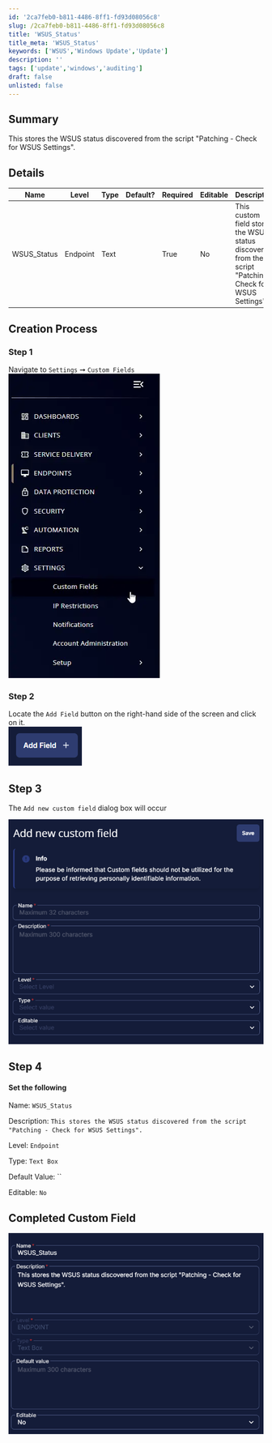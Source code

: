 ```yaml
---
id: '2ca7feb0-b811-4486-8ff1-fd93d08056c8'
slug: /2ca7feb0-b811-4486-8ff1-fd93d08056c8
title: 'WSUS_Status'
title_meta: 'WSUS_Status'
keywords: ['WSUS','Windows Update','Update']
description: ''
tags: ['update','windows','auditing']
draft: false
unlisted: false
---
```


## Summary
This stores the WSUS status discovered from the script "Patching - Check for WSUS Settings".

## Details

| Name        | Level    | Type | Default? | Required | Editable | Description                                                                 |
|-------------|----------|------|----------|----------|----------|-----------------------------------------------------------------------------|
| WSUS_Status | Endpoint | Text |          | True     | No       | This custom field stores the WSUS status discovered from the script "Patching - Check for WSUS Settings". |


## Creation Process

### Step 1

Navigate to `Settings` ➞ `Custom Fields`  
![Step1](../../../static/img/docs/1b41da88-5b9a-436f-997b-39c8f72615ae/step1.webp)

### Step 2

Locate the `Add Field` button on the right-hand side of the screen and click on it.  
![Step2](../../../static/img/docs/1b41da88-5b9a-436f-997b-39c8f72615ae/step2.webp)

## Step 3

The `Add new custom field` dialog box will occur

![Step3](../../../static/img/docs/1b41da88-5b9a-436f-997b-39c8f72615ae/step3.webp)

## Step 4
#### Set the following
Name: `WSUS_Status`

Description: `This stores the WSUS status discovered from the script "Patching - Check for WSUS Settings".`

Level: `Endpoint`

Type: `Text Box`

Default Value: ``

Editable: `No`

## Completed Custom Field

![Complete](../../../static/img/docs/a211d2b4-0244-41e1-8233-181eb875478f/wsuscompleteimage.webp)
